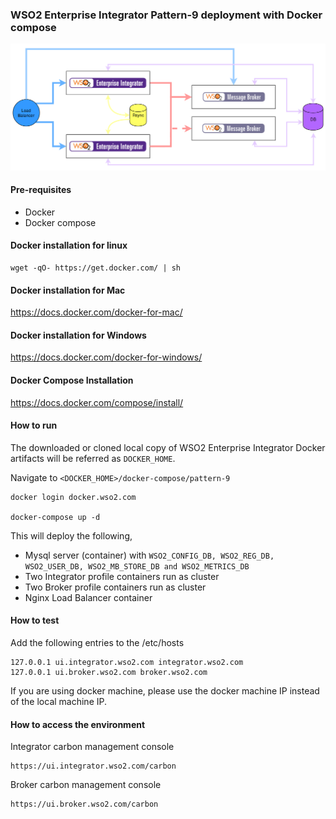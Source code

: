 ### WSO2 Enterprise Integrator Pattern-9 deployment with Docker compose

![pattern-design](../patterns/design/wso2ei-6.1.1-pattern-9.png)

#### Pre-requisites

 * Docker
 * Docker compose

#### Docker installation for linux
```
wget -qO- https://get.docker.com/ | sh
```

#### Docker installation for Mac

https://docs.docker.com/docker-for-mac/

#### Docker installation for Windows

https://docs.docker.com/docker-for-windows/

#### Docker Compose Installation

https://docs.docker.com/compose/install/

#### How to run

The downloaded or cloned local copy of WSO2 Enterprise Integrator Docker artifacts will be referred as `DOCKER_HOME`.

Navigate to `<DOCKER_HOME>/docker-compose/pattern-9`

```
docker login docker.wso2.com 

docker-compose up -d
```

This will deploy the following,

* Mysql server (container) with `WSO2_CONFIG_DB, WSO2_REG_DB, WSO2_USER_DB, WSO2_MB_STORE_DB and WSO2_METRICS_DB`
* Two Integrator profile containers run as cluster
* Two Broker profile containers run as cluster
* Nginx Load Balancer container

#### How to test

Add the following entries to the /etc/hosts
```
127.0.0.1 ui.integrator.wso2.com integrator.wso2.com 
127.0.0.1 ui.broker.wso2.com broker.wso2.com
```

If you are using docker machine, please use the docker machine IP instead of the local machine IP.

#### How to access the environment

Integrator carbon management console

```
https://ui.integrator.wso2.com/carbon
```

Broker carbon management console

```
https://ui.broker.wso2.com/carbon
```
